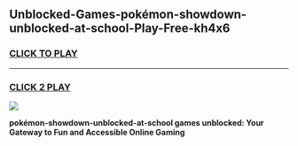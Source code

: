 
## Unblocked-Games-pokémon-showdown-unblocked-at-school-Play-Free-kh4x6
<h3>
<a href="https://premium76.site?title=pokémon-showdown-unblocked-at-school&ref=12A">CLICK TO PLAY</a></h3>
<hr>

<h3>
<a href="https://premium76.site?title=pokémon-showdown-unblocked-at-school&ref=12A">CLICK 2 PLAY</a>
  
</h3>

<a href="https://premium76.site?title=pokémon-showdown-unblocked-at-school&ref=12A"><img src="https://clearcache.store/games.png"></a>


**pokémon-showdown-unblocked-at-school games unblocked: Your Gateway to Fun and Accessible Online Gaming**
